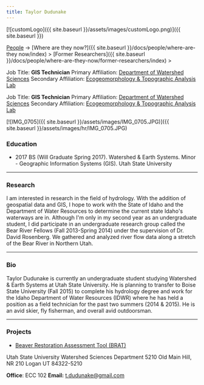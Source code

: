 ```yaml
---
title: Taylor Dudunake
---
```


[![customLogo]({{ site.baseurl }}/assets/images/customLogo.png)]({{ site.baseurl }})

[People]({{site.baseurl}}/people/index) -> [Where are they now?]({{ site.baseurl }}/docs/people/where-are-they now/index) > [Former Researchers]({{ site.baseurl }}/docs/people/where-are-they-now/former-researchers/index) >

Job Title: **GIS Technician**
Primary Affiliation: [Department of Watershed Sciences](http://qcnr.usu.edu/wats/)
Secondary Affiliation: [Ecogeomorphology & Topographic Analysis Lab](https://joewheaton-org.github.io/etal/)

Job Title: **GIS Technician**
Primary Affiliation: [Department of Watershed Sciences](http://qcnr.usu.edu/wats/)
Secondary Affiliation: [Ecogeomorphology & Topographic Analysis Lab](https://joewheaton-org.github.io/etal/>/)



[![IMG_0705]({{ site.baseurl }}/assets/images/IMG_0705.JPG)]({{ site.baseurl }}/assets/images/hr/IMG_0705.JPG)

### Education

- 2017 BS (Will Graduate Spring 2017). Watershed & Earth Systems.     Minor - Geographic Information Systems (GIS). Utah State University

------

### Research

I am interested in research in the field of hydrology. With the addition of geospatial data and GIS, I hope to work with the State of Idaho and the Department of Water Resources to determine the current state Idaho's waterways are in. Although I'm only in my second year as an undergraduate student, I did participate in an undergraduate research group called the Bear River Fellows (Fall 2013-Spring 2014) under the supervision of Dr. David Rosenberg. We gathered and analyzed river flow data along a stretch of the Bear River in Northern Utah. 

------

### Bio

Taylor Dudunake is currently an undergraduate student studying Watershed & Earth Systems at Utah State University. He is planning to transfer to Boise State University (Fall 2015) to complete his hydrology degree and work for the Idaho Department of Water Resources (IDWR) where he has held a position as a field technician for the past two summers (2014 & 2015). He is an avid skier, fly fisherman, and overall avid outdoorsman.  

------

### Projects

- [Beaver Restoration Assessment Tool (BRAT)](http://brat.joewheaton.org/) 





Utah State University
Watershed Sciences Department
5210 Old Main Hill, NR 210
Logan UT 84322-5210

**Office**:  ECC 102
**Email:** t.dudunake@gmail.com